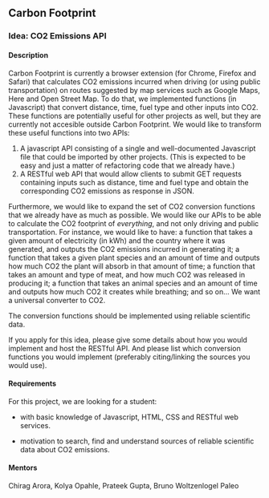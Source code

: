 
## Carbon Footprint

### Idea: CO2 Emissions API

#### Description

Carbon Footprint is currently a browser extension (for Chrome, Firefox and Safari) that calculates CO2 emissions incurred when driving (or using public transportation) on routes suggested by map services such as Google Maps, Here and Open Street Map. To do that, we implemented functions (in Javascript) that convert distance, time, fuel type and other inputs into CO2. These functions are potentially useful for other projects as well, but they are currently not accesible outside Carbon Footprint. We would like to transform these useful functions into two APIs:

1. A javascript API consisting of a single and well-documented Javascript file that could be imported by other projects. (This is expected to be easy and just a matter of refactoring code that we already have.)
2. A RESTful web API that would allow clients to submit GET requests containing inputs such as distance, time and fuel type and obtain the corresponding CO2 emissions as response in JSON.

Furthermore, we would like to expand the set of CO2 conversion functions that we already have as much as possible. We would like our APIs to be able to calculate the CO2 footprint of *everything*, and not only driving and public transportation. For instance, we would like to have: a function that takes a given amount of electricity (in kWh) and the country where it was generated, and outputs the CO2 emissions incurred in generating it; a function that takes a given plant species and an amount of time and outputs how much CO2 the plant will absorb in that amount of time; a function that takes an amount and type of meat, and how much CO2 was released in producing it; a function that takes an animal species and an amount of time and outputs how much CO2 it creates while breathing; and so on... We want a universal converter to CO2.

The conversion functions should be implemented using reliable scientific data.

If you apply for this idea, please give some details about how you would implement  and host the RESTful API. And please list which conversion functions you would implement (preferably citing/linking the sources you would use).

#### Requirements

For this project, we are looking for a student:

- with basic knowledge of Javascript, HTML, CSS and RESTful web services.

- motivation to search, find and understand sources of reliable scientific data about CO2 emissions.



#### Mentors

Chirag Arora, Kolya Opahle, Prateek Gupta, Bruno Woltzenlogel Paleo




